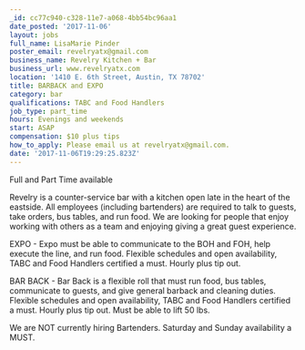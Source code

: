 ```yaml
---
_id: cc77c940-c328-11e7-a068-4bb54bc96aa1
date_posted: '2017-11-06'
layout: jobs
full_name: LisaMarie Pinder
poster_email: revelryatx@gmail.com
business_name: Revelry Kitchen + Bar
business_url: www.revelryatx.com
location: '1410 E. 6th Street, Austin, TX 78702'
title: BARBACK and EXPO
category: bar
qualifications: TABC and Food Handlers
job_type: part_time
hours: Evenings and weekends
start: ASAP
compensation: $10 plus tips
how_to_apply: Please email us at revelryatx@gmail.com.
date: '2017-11-06T19:29:25.823Z'
---
```

Full and Part Time available
    
Revelry is a counter-service bar with a kitchen open late in the heart of the eastside.  All employees (including bartenders) are required to talk to guests, take orders, bus tables, and run food.  We are looking for people that enjoy working with others as a team and enjoying giving a great guest experience.

EXPO - Expo must be able to communicate to the BOH and FOH, help execute the line, and run food. Flexible schedules and open availability, TABC and Food Handlers certified a must. Hourly plus tip out.

BAR BACK - Bar Back is a flexible roll that must run food, bus tables, communicate to guests, and give general barback and cleaning duties. Flexible schedules and open availability, TABC and Food Handlers certified a must.  Hourly plus tip out.  Must be able to lift 50 lbs.

We are NOT currently hiring Bartenders.  Saturday and Sunday availability a MUST.
